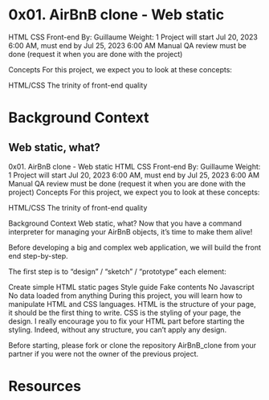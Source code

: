# 0x01. AirBnB clone - Web static

HTML   CSS     Front-end
 By: Guillaume
 Weight: 1
 Project will start Jul 20, 2023 6:00 AM, must end by Jul 25, 2023 6:00 AM
 Manual QA review must be done (request it when you are done with the project)

Concepts
For this project, we expect you to look at these concepts:

HTML/CSS
The trinity of front-end quality

# Background Context

## Web static, what?


0x01. AirBnB clone - Web static
HTML
CSS
Front-end
 By: Guillaume
 Weight: 1
 Project will start Jul 20, 2023 6:00 AM, must end by Jul 25, 2023 6:00 AM
 Manual QA review must be done (request it when you are done with the project)
Concepts
For this project, we expect you to look at these concepts:

HTML/CSS
The trinity of front-end quality


Background Context
Web static, what?
Now that you have a command interpreter for managing your AirBnB objects, it’s time to make them alive!

Before developing a big and complex web application, we will build the front end step-by-step.

The first step is to “design” / “sketch” / “prototype” each element:

Create simple HTML static pages
Style guide
Fake contents
No Javascript
No data loaded from anything
During this project, you will learn how to manipulate HTML and CSS languages. HTML is the structure of your page, it should be the first thing to write. CSS is the styling of your page, the design. I really encourage you to fix your HTML part before starting the styling. Indeed, without any structure, you can’t apply any design.

Before starting, please fork or clone the repository AirBnB_clone from your partner if you were not the owner of the previous project.

# Resources

